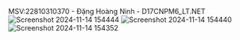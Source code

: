 MSV:22810310370 - Đặng Hoàng Ninh - D17CNPM6_LT.NET
![Screenshot 2024-11-14 154444](https://github.com/user-attachments/assets/101704a0-10c6-49de-b5fb-db1bbb8db3fd)
![Screenshot 2024-11-14 154440](https://github.com/user-attachments/assets/8518947b-6333-4140-81e8-b61a56845d2b)
![Screenshot 2024-11-14 154352](https://github.com/user-attachments/assets/bbe46de5-7d12-42d4-a169-546997b4130a)
